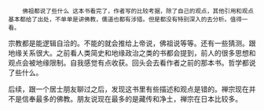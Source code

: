        佛祖都说了些什么 这本书看完了，作者写的比较考据，除了自己的观点，其他引用和观点基本都给了出处，不单单是讲佛教，儒道也都有涉猎。但是都没有特别深入的去分析。值得一看。

​		宗教都是能逻辑自洽的。不能的就会推给上帝说，佛祖说等等。还有一些猜测。跟地缘关系很大。之前看人类简史和地缘政治之类的书都会提到，前人的很多思想和观点会被地缘限制。自我感觉有点收获。回头会去看作者之前的那本书。哲学都说了些什么。

​         后续，跟一个居士朋友聊过之后，发现这书里有些描述和观点是错的。禅宗现在并不是信奉最多的佛教。朋友说现在最多的是藏传和净土，禅宗在日本比较多。